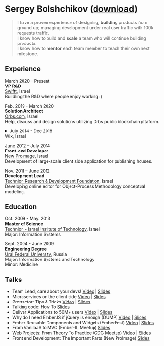 # Sergey Bolshchikov ([download](https://github.com/bolshchikov/cv/raw/master/bolshchikov.pdf))
> I have a proven experience of designing, **building** products from ground up; managing development under real user traffic with 100k requests traffic.<br>
I know how to build and **scale** a team who will continue building products. <br>
I know how to **mentor** each team member to teach their own next milestone.

## Experience
March 2020 - Present </br>
**VP R&D**  
[Swiftt](https://getswiftt.com), Israel  
Buildling the R&D where people enjoy working :)

Feb. 2019 - March 2020 </br>
**Solution Architect**  
[Orbs.com](http://orbs.com), Israel  
Help, discuss and design solutions utilizing Orbs public blockchain pltaform.

<details>
<summary>July 2014 - Dec 2018 <br/> Wix, Israel</summary>

June 2018 - Dec 2018 </br>
**Engineering Manager, Front-End Engineering Group**  
Being engineering manager at Wix for the Front End Engineering group our goal is to create the place for over 350 front-end developers can grow, deliver and excel.
This includes the range of different spheres like recruitment, onboarding, education, communication, branding, engineering and more.

July 2016 - June 2018 <br>
**Team Lead, CX OS**  
Growing a team from 5 to 12 developers.<br>
Together we've built and design a new back office platform that hosts over 30 applications.

June 2015 - July 2016 <br>
**Tech Lead, CRM**  
Design and implement invoices application under the family of CRM products.

July 2014 - June 2015 <br>
**Software Engineer**  
Design and implement from ground up the news feed cms.<br/>
Refactor news feed app.
</details>

June 2012 – July 2014 <br>
**Front-end Developer**  
[New ProImage](http://www.new-proimage.com/), Israel    
Development of large-scale client side application for publishing houses.  


Nov. 2011 – June 2012 <br>
**Development Lead**  
[Technion Research & Development Foundation](http://www.trdf.co.il/eng/), Israel  
Developing online editor for Object-Process Methodology conceptual modeling.  


## Education
Oct. 2009 - May. 2013 <br>
**Master of Science**   
[Technion - Israel Institute of Technology](http://www1.technion.ac.il/en), Israel   
Major: Information Systems  

Sept. 2004 - June 2009 <br>
**Engineering Degree**  
[Ural Federal University](http://urfu.ru/en/home/), Russia  
Major: Information Systems and Technology  
Minor: Medicine  

## Talks
* Team Lead, care about your devs! [Video](https://www.youtube.com/watch?v=A5sEEncsduo) | [Slides](https://www.slideshare.net/bolshchikov/onboarding-for-software-engineers-done-right)
* Microservices on the client side [Video](https://www.youtube.com/watch?v=LQ__LKsVD3o) | [Slides](https://www.slideshare.net/bolshchikov/microservices-on-the-client-side)
* Protractor: Tips & Tricks [Video](https://www.youtube.com/watch?v=eXbonBPeros) | [Slides](http://www.slideshare.net/bolshchikov/protractor-tips-tricks)
* Talking code: How To [Slides](http://www.slideshare.net/bolshchikov/talking-code-how-to)
* Deliver Applications to 50M+ users [Video](https://www.youtube.com/watch?v=e--5_V0hm3A) | [Slides](http://www.slideshare.net/bolshchikov/values-culture-of-continuous-deliver)
* Why do I need EmberJS if jQuery is enough (DUMP) [Video](http://vimeo.com/90836496) | [Slides](http://www.slideshare.net/bolshchikov/emberjs-32303975)
* Ember Reusable Components and Widgets (EmberFest) [Video](http://www.infoq.com/presentations/ember-view-handlebars-ui) | [Slides](http://www.slideshare.net/bolshchikov/ember-fest-reusable-components-and-widgets)
* From VanilaJS to MVC (Ember-IL Meetup) [Slides](https://docs.google.com/presentation/d/1zcHwOS8LUIEUi56oFE85lECP0mr0mOLbe2QeYKL-I2w/edit?usp=sharing)
* Web Projects: From Theory To Practice (GDG Meetup) [Video](https://www.youtube.com/watch?v=zfuIMYYDbac&feature=youtu.be) | [Slides](http://www.slideshare.net/bolshchikov/copy-of-lecture-2-from-theory-to-practice)
* Front end Development: The Important Parts (New ProImage) [Slides](http://www.slideshare.net/bolshchikov/frothe-important-parts)
